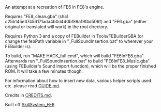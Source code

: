 An attempt at a recreation of FE6 in FE8's engine.

Requires "FE8_clean.gba" (sha1: c25b145e37456171ada4b0d440bf88a19f4d509f) and "FE6.gba" (either original or translated will work) in the root directory.

Requires Python 3 and a copy of FEBuilder in Tools/FEBuilderGBA (or change the febPath variable in "_FullSoundInsertion.bat" to wherever your FEBuilder is).

To build, run "MAKE HACK_full.cmd", which will build "FE6InFE8.gba". Afterwards run "_FullSoundInsertion.bat" to build "FE6InFE8_Music.gba" (using FEBuilder's Sound Import function), which will be the proper finished ROM. It will take a few minutes though.

For information about how to insert new data, various helper scripts used etc. please read [GUIDE.md](GUIDE.md).

Credits in [CREDITS.md](CREDITS.md).

Built off [SkillSystem_FE8](https://github.com/FireEmblemUniverse/SkillSystem_FE8/).